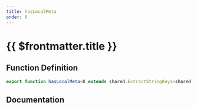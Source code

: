 ```yaml
---
title: hasLocalMeta
order: 0
---
```


# {{ $frontmatter.title }}

## Function Definition

```ts
export function hasLocalMeta<K extends shared.ExtractStringKeys<shared.ICustomPlayerLocalMeta>>(key: K): boolean;
```

## Documentation

<!--@include: ./parts/hasLocalMeta.md-->
